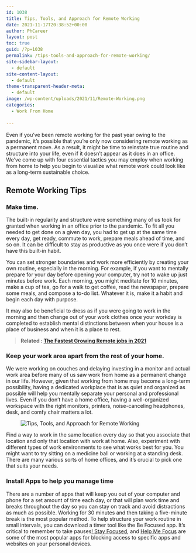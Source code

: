```yaml
---
id: 1038
title: Tips, Tools, and Approach for Remote Working
date: 2021-11-17T20:38:52+00:00
author: PhCareer
layout: post
toc: true
guid: /?p=1038
permalink: /tips-tools-and-approach-for-remote-working/
site-sidebar-layout:
  - default
site-content-layout:
  - default
theme-transparent-header-meta:
  - default
image: /wp-content/uploads/2021/11/Remote-Working.png
categories:
  - Work From Home
 
---
```

Even if you&#8217;ve been remote working for the past year owing to the pandemic, it&#8217;s possible that you&#8217;re only now considering remote working as a permanent move. As a result, it might be time to reinstate true routine and structure into your life, even if it doesn&#8217;t appear as it does in an office. We&#8217;ve come up with four essential tactics you may employ when working from home to help you begin to visualize what remote work could look like as a long-term sustainable choice.

 

 

## **Remote Working Tips**

 
### **Make time.**

The built-in regularity and structure were something many of us took for granted when working in an office prior to the pandemic. To fit all you needed to get done on a given day, you had to get up at the same time every day, get ready, commute to work, prepare meals ahead of time, and so on. It can be difficult to stay as productive as you once were if you don&#8217;t have this built-in habit.

You can set stronger boundaries and work more efficiently by creating your own routine, especially in the morning. For example, if you want to mentally prepare for your day before opening your computer, try not to wake up just minutes before work. Each morning, you might meditate for 10 minutes, make a cup of tea, go for a walk to get coffee, read the newspaper, prepare some meals, and compose a to-do list. Whatever it is, make it a habit and begin each day with purpose.

It may also be beneficial to dress as if you were going to work in the morning and then change out of your work clothes once your workday is completed to establish mental distinctions between when your house is a place of business and when it is a place to rest.
 

<blockquote class="wp-block-quote">
  <p>
    <strong>Related : <a href="/the-fastest-growing-remote-jobs-in-2021/">The Fastest Growing Remote jobs in 2021</a></strong>
  </p>
</blockquote>

 

### **Keep your work area apart from the rest of your home.**

We were working on couches and delaying investing in a monitor and actual work area before many of us saw work from home as a permanent change in our life. However, given that working from home may become a long-term possibility, having a dedicated workplace that is as quiet and organized as possible will help you mentally separate your personal and professional lives. Even if you don&#8217;t have a home office, having a well-organized workspace with the right monitors, printers, noise-canceling headphones, desk, and comfy chair matters a lot.
 
 
 
<figure class="wp-block-image size-full">

<img loading="lazy" width="1024" height="549" src="/wp-content/uploads/2021/11/Tips-Tools-and-Approach-for-Remote-Working.jpg" alt="Tips, Tools, and Approach for Remote Working" class="wp-image-1039" srcset="/wp-content/uploads/2021/11/Tips-Tools-and-Approach-for-Remote-Working.jpg 1024w, /wp-content/uploads/2021/11/Tips-Tools-and-Approach-for-Remote-Working-300x161.jpg 300w, /wp-content/uploads/2021/11/Tips-Tools-and-Approach-for-Remote-Working-768x412.jpg 768w" sizes="(max-width: 1024px) 100vw, 1024px" /> </figure> 

 

Find a way to work in the same location every day so that you associate that location and only that location with work at home. Also, experiment with different types of work environments to see what works best for you. You might want to try sitting on a medicine ball or working at a standing desk. There are many various sorts of home offices, and it&#8217;s crucial to pick one that suits your needs.

 
### **Install Apps to help you manage time**

There are a number of apps that will keep you out of your computer and phone for a set amount of time each day, or that will plan work time and breaks throughout the day so you can stay on track and avoid distractions as much as possible. Working for 30 minutes and then taking a five-minute break is the most popular method. To help structure your work routine in small intervals, you can download a timer tool like the Be Focused app. It&#8217;s critical to remember to take pauses[! Stay Focused](https://play.google.com/store/apps/details?id=com.stayfocused&hl=en&gl=US), and [Help Me Focus](https://play.google.com/store/apps/details?id=com.apps.dsimpletools.helpmefocus&hl=en&gl=US) are some of the most popular apps for blocking access to specific apps and websites on your personal devices.

 


  